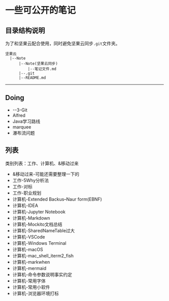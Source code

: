 # 一些可公开的笔记

## 目录结构说明

为了和坚果云配合使用，同时避免坚果云同步`.git`文件夹。

```text
坚果云
  |--Note
      |--Note(坚果云同步)
          |--笔记文件.md
      |--.git
      |--README.md
```

------------------------------------------------------

## Doing

+ --3-Git
+ Alfred
+ Java学习路线
+ marquee
+ 瀑布流问题

## 列表

类别列表：工作、计算机、&移动过来

+ &移动过来-可能还需要整理一下的
+ 工作-5Why分析法
+ 工作-对标
+ 工作-职业规划
+ 计算机-Extended Backus–Naur form(EBNF)
+ 计算机-IDEA
+ 计算机-Jupyter Notebook
+ 计算机-Markdown
+ 计算机-Mockito文档总结
+ 计算机-SharedNameTable过大
+ 计算机-VSCode
+ 计算机-Windows Terminal
+ 计算机-macOS
+ 计算机-mac_shell_iterm2_fish
+ 计算机-markwhen
+ 计算机-mermaid
+ 计算机-命令参数说明事实约定
+ 计算机-常用字体
+ 计算机-常用小软件
+ 计算机-浏览器环境打标

